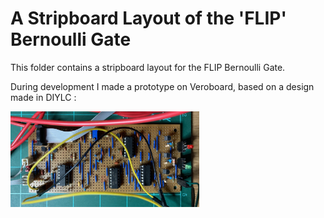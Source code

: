 # A Stripboard Layout of the 'FLIP' Bernoulli Gate

This folder contains a stripboard layout for the FLIP Bernoulli Gate.

During development I made a prototype on Veroboard, based on a design made in DIYLC :

<p>
<img width=60%, src="https://github.com/m0xpd/Flip/blob/main/Stripboard/Graphics/Vero%20Prototype.jpg">
  
</p>
